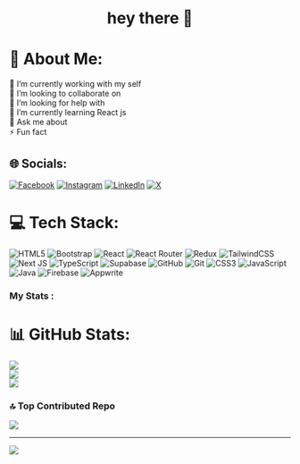 <h1 align="center">hey there 👋</h1>

# 💫 About Me:
🔭 I’m currently working with my self<br>👯 I’m looking to collaborate on<br>🤝 I’m looking for help with<br>🌱 I’m currently learning React js<br>💬 Ask me about<br>⚡ Fun fact

## 🌐 Socials:
[![Facebook](https://img.shields.io/badge/Facebook-%231877F2.svg?logo=Facebook&logoColor=white)](https://www.facebook.com/mirwais.sanaye?mibextid=ZbWKwL) 
[![Instagram](https://img.shields.io/badge/Instagram-%23E4405F.svg?logo=Instagram&logoColor=white)](https://www.instagram.com/mirwais_sanaie/profilecard/?igsh=MWFzbDh6aWo5Y3pmdQ==) 
[![LinkedIn](https://img.shields.io/badge/LinkedIn-%230077B5.svg?logo=linkedin&logoColor=white)](https://www.linkedin.com/in/mirwais-sanaie-2a5760292) 
[![X](https://img.shields.io/badge/X-black.svg?logo=X&logoColor=white)](https://x.com/MirwaisSan98138?t=u-EuFsb3vFKpH23G-xmMbA&s=09) 

# 💻 Tech Stack:
![HTML5](https://img.shields.io/badge/html5-%23E34F26.svg?style=for-the-badge&logo=html5&logoColor=white) 
![Bootstrap](https://img.shields.io/badge/bootstrap-%238511FA.svg?style=for-the-badge&logo=bootstrap&logoColor=white) 
![React](https://img.shields.io/badge/react-%2320232a.svg?style=for-the-badge&logo=react&logoColor=%2361DAFB) 
![React Router](https://img.shields.io/badge/React_Router-CA4245?style=for-the-badge&logo=react-router&logoColor=white) 
![Redux](https://img.shields.io/badge/redux-%23593d88.svg?style=for-the-badge&logo=redux&logoColor=white) 
![TailwindCSS](https://img.shields.io/badge/tailwindcss-%2338B2AC.svg?style=for-the-badge&logo=tailwind-css&logoColor=white) 
![Next JS](https://img.shields.io/badge/next.js-000000?style=for-the-badge&logo=nextdotjs&logoColor=white)
![TypeScript](https://img.shields.io/badge/typescript-%23007ACC.svg?style=for-the-badge&logo=typescript&logoColor=white)
![Supabase](https://img.shields.io/badge/supabase-3ECF8E?style=for-the-badge&logo=supabase&logoColor=white)
![GitHub](https://img.shields.io/badge/github-%23121011.svg?style=for-the-badge&logo=github&logoColor=white) 
![Git](https://img.shields.io/badge/git-%23F05033.svg?style=for-the-badge&logo=git&logoColor=white) 
![CSS3](https://img.shields.io/badge/css3-%231572B6.svg?style=for-the-badge&logo=css3&logoColor=white) 
![JavaScript](https://img.shields.io/badge/javascript-%23323330.svg?style=for-the-badge&logo=javascript&logoColor=%23F7DF1E) 
![Java](https://img.shields.io/badge/java-%23ED8B00.svg?style=for-the-badge&logo=openjdk&logoColor=white) 
![Firebase](https://img.shields.io/badge/firebase-%23039BE5.svg?style=for-the-badge&logo=firebase) 
![Appwrite](https://img.shields.io/badge/appwrite-%23F24E1E.svg?style=for-the-badge&logo=appwrite&logoColor=white) 


<h3 align="left">My Stats :</h3>

# 📊 GitHub Stats:
![](https://github-readme-stats.vercel.app/api?username=mirwais-sanaie&theme=dark&hide_border=false&include_all_commits=false&count_private=false)<br/>
![](https://github-readme-streak-stats.herokuapp.com/?user=mirwais-sanaie&theme=dark&hide_border=false)<br/>
![](https://github-readme-stats.vercel.app/api/top-langs/?username=mirwais-sanaie&theme=dark&hide_border=false&include_all_commits=false&count_private=false&layout=compact)


### 🔝 Top Contributed Repo
![](https://github-contributor-stats.vercel.app/api?username=mirwais-sanaie&limit=5&theme=dark&combine_all_yearly_contributions=true)

---
[![](https://visitcount.itsvg.in/api?id=mirwais-sanaie&icon=0&color=0)](https://visitcount.itsvg.in)

<!-- Proudly created with GPRM ( https://gprm.itsvg.in ) -->

